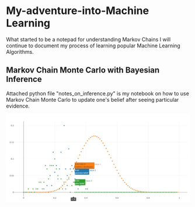 # My-adventure-into-Machine Learning

What started to be a notepad for understanding Markov Chains I will continue to document my process of learning popular
Machine Learning Algorithms.

## Markov Chain Monte Carlo with Bayesian Inference

Attached python file "notes_on_inference.py" is my notebook on how to use Markov Chain Monte Carlo 
to update one's belief after seeing particular evidence.

 
![Sample output](https://github.com/marcindahlen/My-adventure-into-Bayesian-Inference/blob/master/charts/MCMC_with_Bayes.jpg)
